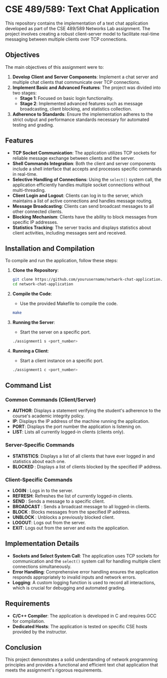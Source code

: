 # CSE 489/589: Text Chat Application

This repository contains the implementation of a text chat application developed as part of the CSE 489/589 Networks Lab assignment. The project involves creating a robust client-server model to facilitate real-time messaging between multiple clients over TCP connections.

## Objectives

The main objectives of this assignment were to:

1. **Develop Client and Server Components**: Implement a chat server and multiple chat clients that communicate over TCP connections.
2. **Implement Basic and Advanced Features**: The project was divided into two stages:
   - **Stage 1**: Focused on basic login functionality.
   - **Stage 2**: Implemented advanced features such as message broadcasting, client blocking, and statistics collection.
3. **Adherence to Standards**: Ensure the implementation adheres to the strict output and performance standards necessary for automated testing and grading.

## Features

- **TCP Socket Communication**: The application utilizes TCP sockets for reliable message exchange between clients and the server.
- **Shell Commands Integration**: Both the client and server components include a shell interface that accepts and processes specific commands in real-time.
- **Selective Handling of Connections**: Using the `select()` system call, the application efficiently handles multiple socket connections without multi-threading.
- **Client Login and Logout**: Clients can log in to the server, which maintains a list of active connections and handles message routing.
- **Message Broadcasting**: Clients can send broadcast messages to all other connected clients.
- **Blocking Mechanism**: Clients have the ability to block messages from specific IP addresses.
- **Statistics Tracking**: The server tracks and displays statistics about client activities, including messages sent and received.

## Installation and Compilation

To compile and run the application, follow these steps:

1. **Clone the Repository**:
    ```bash
    git clone https://github.com/yourusername/network-chat-application.git
    cd network-chat-application
    ```

2. **Compile the Code**:
    - Use the provided Makefile to compile the code.
    ```bash
    make
    ```

3. **Running the Server**:
    - Start the server on a specific port.
    ```bash
    ./assignment1 s <port_number>
    ```

4. **Running a Client**:
    - Start a client instance on a specific port.
    ```bash
    ./assignment1 c <port_number>
    ```

## Command List

### Common Commands (Client/Server)
- **AUTHOR**: Displays a statement verifying the student's adherence to the course's academic integrity policy.
- **IP**: Displays the IP address of the machine running the application.
- **PORT**: Displays the port number the application is listening on.
- **LIST**: Lists all currently logged-in clients (clients only).

### Server-Specific Commands
- **STATISTICS**: Displays a list of all clients that have ever logged in and statistics about each one.
- **BLOCKED <client-ip>**: Displays a list of clients blocked by the specified IP address.

### Client-Specific Commands
- **LOGIN <server-ip> <server-port>**: Logs in to the server.
- **REFRESH**: Refreshes the list of currently logged-in clients.
- **SEND <client-ip> <msg>**: Sends a message to a specific client.
- **BROADCAST <msg>**: Sends a broadcast message to all logged-in clients.
- **BLOCK <client-ip>**: Blocks messages from the specified IP address.
- **UNBLOCK <client-ip>**: Unblocks a previously blocked client.
- **LOGOUT**: Logs out from the server.
- **EXIT**: Logs out from the server and exits the application.

## Implementation Details

- **Sockets and Select System Call**: The application uses TCP sockets for communication and the `select()` system call for handling multiple client connections simultaneously.
- **Error Handling**: Comprehensive error handling ensures the application responds appropriately to invalid inputs and network errors.
- **Logging**: A custom logging function is used to record all interactions, which is crucial for debugging and automated grading.

## Requirements

- **C/C++ Compiler**: The application is developed in C and requires GCC for compilation.
- **Dedicated Hosts**: The application is tested on specific CSE hosts provided by the instructor.

## Conclusion

This project demonstrates a solid understanding of network programming principles and provides a functional and efficient text chat application that meets the assignment's rigorous requirements.
